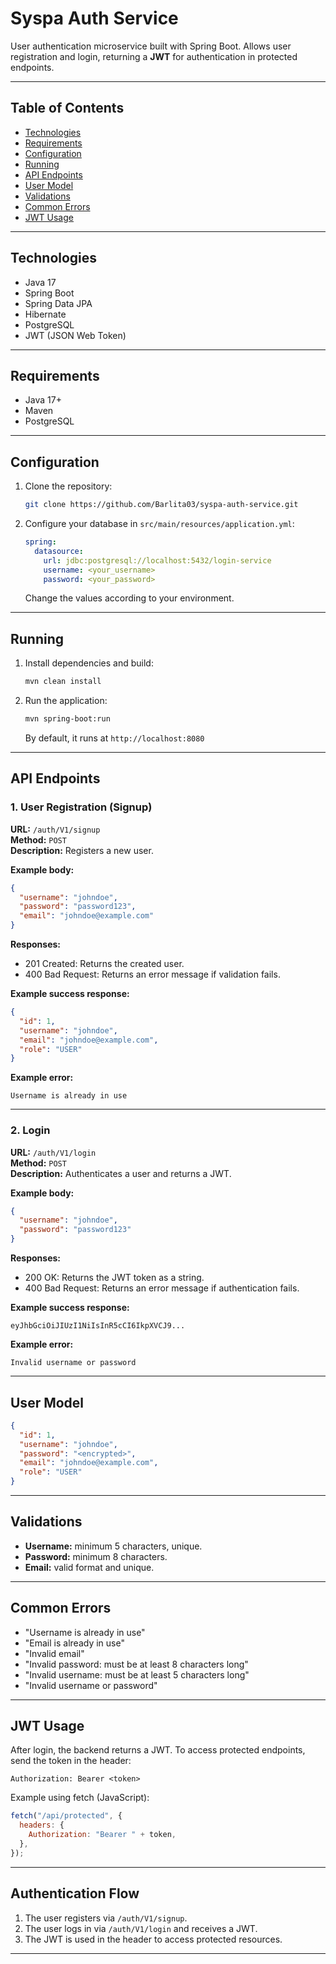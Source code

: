 # Syspa Auth Service

User authentication microservice built with Spring Boot. Allows user registration and login, returning a **JWT** for authentication in protected endpoints.

---

## Table of Contents

- [Technologies](#technologies)
- [Requirements](#requirements)
- [Configuration](#configuration)
- [Running](#running)
- [API Endpoints](#api-endpoints)
- [User Model](#user-model)
- [Validations](#validations)
- [Common Errors](#common-errors)
- [JWT Usage](#jwt-usage)

---

## Technologies

- Java 17
- Spring Boot
- Spring Data JPA
- Hibernate
- PostgreSQL
- JWT (JSON Web Token)

---

## Requirements

- Java 17+
- Maven
- PostgreSQL

---

## Configuration

1. Clone the repository:
   ```bash
   git clone https://github.com/Barlita03/syspa-auth-service.git
   ```
2. Configure your database in `src/main/resources/application.yml`:
   ```yml
   spring:
     datasource:
       url: jdbc:postgresql://localhost:5432/login-service
       username: <your_username>
       password: <your_password>
   ```
   Change the values according to your environment.

---

## Running

1. Install dependencies and build:
   ```bash
   mvn clean install
   ```
2. Run the application:
   ```bash
   mvn spring-boot:run
   ```
   By default, it runs at `http://localhost:8080`

---

## API Endpoints

### 1. User Registration (Signup)

**URL:** `/auth/V1/signup`  
**Method:** `POST`  
**Description:** Registers a new user.

**Example body:**

```json
{
  "username": "johndoe",
  "password": "password123",
  "email": "johndoe@example.com"
}
```

**Responses:**

- 201 Created: Returns the created user.
- 400 Bad Request: Returns an error message if validation fails.

**Example success response:**

```json
{
  "id": 1,
  "username": "johndoe",
  "email": "johndoe@example.com",
  "role": "USER"
}
```

**Example error:**

```
Username is already in use
```

---

### 2. Login

**URL:** `/auth/V1/login`  
**Method:** `POST`  
**Description:** Authenticates a user and returns a JWT.

**Example body:**

```json
{
  "username": "johndoe",
  "password": "password123"
}
```

**Responses:**

- 200 OK: Returns the JWT token as a string.
- 400 Bad Request: Returns an error message if authentication fails.

**Example success response:**

```
eyJhbGciOiJIUzI1NiIsInR5cCI6IkpXVCJ9...
```

**Example error:**

```
Invalid username or password
```

---

## User Model

```json
{
  "id": 1,
  "username": "johndoe",
  "password": "<encrypted>",
  "email": "johndoe@example.com",
  "role": "USER"
}
```

---

## Validations

- **Username:** minimum 5 characters, unique.
- **Password:** minimum 8 characters.
- **Email:** valid format and unique.

---

## Common Errors

- "Username is already in use"
- "Email is already in use"
- "Invalid email"
- "Invalid password: must be at least 8 characters long"
- "Invalid username: must be at least 5 characters long"
- "Invalid username or password"

---

## JWT Usage

After login, the backend returns a JWT. To access protected endpoints, send the token in the header:

```http
Authorization: Bearer <token>
```

Example using fetch (JavaScript):

```js
fetch("/api/protected", {
  headers: {
    Authorization: "Bearer " + token,
  },
});
```

---

## Authentication Flow

1. The user registers via `/auth/V1/signup`.
2. The user logs in via `/auth/V1/login` and receives a JWT.
3. The JWT is used in the header to access protected resources.

---
